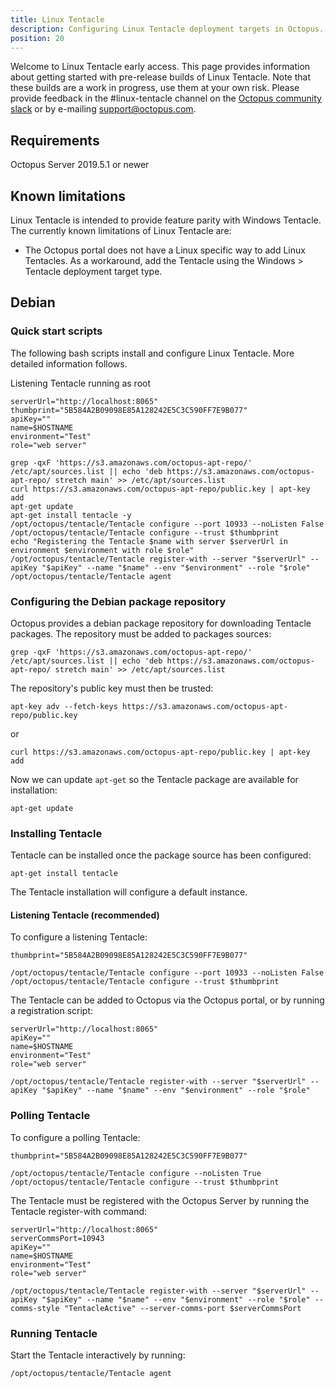 ```yaml
---
title: Linux Tentacle
description: Configuring Linux Tentacle deployment targets in Octopus.
position: 20
---
```


Welcome to Linux Tentacle early access. This page provides information about getting started with pre-release builds of Linux Tentacle. Note that these builds are a work in progress, use them at your own risk. Please provide feedback in the #linux-tentacle channel on the [Octopus community slack](https://octopus.com/slack) or by e-mailing support@octopus.com.

## Requirements
Octopus Server 2019.5.1 or newer

## Known limitations
Linux Tentacle is intended to provide feature parity with Windows Tentacle. The currently known limitations of Linux Tentacle are:

- The Octopus portal does not have a Linux specific way to add Linux Tentacles. As a workaround, add the Tentacle using the Windows > Tentacle deployment target type.

## Debian

### Quick start scripts

The following bash scripts install and configure Linux Tentacle. More detailed information follows.

Listening Tentacle running as root
```
serverUrl="http://localhost:8065"
thumbprint="5B584A2B09098E85A128242E5C3C590FF7E9B077"
apiKey=""
name=$HOSTNAME
environment="Test"
role="web server"

grep -qxF 'https://s3.amazonaws.com/octopus-apt-repo/' /etc/apt/sources.list || echo 'deb https://s3.amazonaws.com/octopus-apt-repo/ stretch main' >> /etc/apt/sources.list
curl https://s3.amazonaws.com/octopus-apt-repo/public.key | apt-key add
apt-get update
apt-get install tentacle -y
/opt/octopus/tentacle/Tentacle configure --port 10933 --noListen False
/opt/octopus/tentacle/Tentacle configure --trust $thumbprint
echo "Registering the Tentacle $name with server $serverUrl in environment $environment with role $role"
/opt/octopus/tentacle/Tentacle register-with --server "$serverUrl" --apiKey "$apiKey" --name "$name" --env "$environment" --role "$role"
/opt/octopus/tentacle/Tentacle agent
```

### Configuring the Debian package repository

Octopus provides a debian package repository for downloading Tentacle packages.  The repository must be added to packages sources:

```
grep -qxF 'https://s3.amazonaws.com/octopus-apt-repo/' /etc/apt/sources.list || echo 'deb https://s3.amazonaws.com/octopus-apt-repo/ stretch main' >> /etc/apt/sources.list
```

The repository's public key must then be trusted:

```
apt-key adv --fetch-keys https://s3.amazonaws.com/octopus-apt-repo/public.key
```

or

```
curl https://s3.amazonaws.com/octopus-apt-repo/public.key | apt-key add
```

Now we can update `apt-get` so the Tentacle package are available for installation:

```
apt-get update
```

### Installing Tentacle
Tentacle can be installed once the package source has been configured:

```
apt-get install tentacle
```

The Tentacle installation will configure a default instance.

#### Listening Tentacle (recommended)
To configure a listening Tentacle:

```
thumbprint="5B584A2B09098E85A128242E5C3C590FF7E9B077"

/opt/octopus/tentacle/Tentacle configure --port 10933 --noListen False
/opt/octopus/tentacle/Tentacle configure --trust $thumbprint
```

The Tentacle can be added to Octopus via the Octopus portal, or by running a registration script:

```
serverUrl="http://localhost:8065"
apiKey=""
name=$HOSTNAME
environment="Test"
role="web server"

/opt/octopus/tentacle/Tentacle register-with --server "$serverUrl" --apiKey "$apiKey" --name "$name" --env "$environment" --role "$role"
```

### Polling Tentacle
To configure a polling Tentacle:

```
thumbprint="5B584A2B09098E85A128242E5C3C590FF7E9B077"

/opt/octopus/tentacle/Tentacle configure --noListen True
/opt/octopus/tentacle/Tentacle configure --trust $thumbprint
```

The Tentacle must be registered with the Octopus Server by running the Tentacle register-with command:

```
serverUrl="http://localhost:8065"
serverCommsPort=10943
apiKey=""
name=$HOSTNAME
environment="Test"
role="web server"

/opt/octopus/tentacle/Tentacle register-with --server "$serverUrl" --apiKey "$apiKey" --name "$name" --env "$environment" --role "$role" --comms-style "TentacleActive" --server-comms-port $serverCommsPort
```

### Running Tentacle
Start the Tentacle interactively by running:

```
/opt/octopus/tentacle/Tentacle agent
```